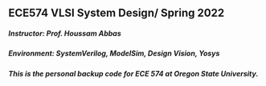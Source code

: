 ## ECE574 VLSI System Design/ Spring 2022
##### Instructor: Prof. Houssam Abbas
##### Environment: SystemVerilog, ModelSim, Design Vision, Yosys 
##### This is the personal backup code for ECE 574 at Oregon State University.
